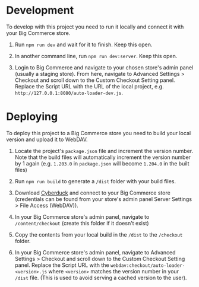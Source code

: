 # Development

To develop with this project you need to run it locally and connect it with your Big Commerce store.

1. Run `npm run dev` and wait for it to finish. Keep this open.

2. In another command line, run `npm run dev:server`. Keep this open.

3. Login to Big Commerce and navigate to your chosen store's admin panel (usually a staging store). From here, navigate to Advanced Settings > Checkout and scroll down to the Custom Checkout Setting panel. Replace the Script URL with the URL of the local project, e.g. `http://127.0.0.1:8080/auto-loader-dev.js`.

# Deploying

To deploy this project to a Big Commerce store you need to build your local version and upload it to WebDAV.

1. Locate the project's `package.json` file and increment the version number. Note that the build files will automatically increment the version number by 1 again (e.g. `1.203.0` in `package.json` will become `1.204.0` in the built files)

2. Run `npm run build` to generate a `/dist` folder with your build files.

3. Download [Cyberduck](https://cyberduck.io/) and connect to your Big Commerce store (credentials can be found from your store's admin panel Server Settings > File Access (WebDAV)).

4. In your Big Commerce store's admin panel, navigate to `/content/checkout` (create this folder if it doesn't exist)

5. Copy the contents from your local build in the `/dist` to the `/checkout` folder.

6. In your Big Commerce store's admin panel, navigate to Advanced Settings > Checkout and scroll down to the Custom Checkout Setting panel. Replace the Script URL with the `webdav:checkout/auto-loader-<version>.js` where `<version>` matches the version number in your `/dist` file. (This is used to avoid serving a cached version to the user).
